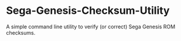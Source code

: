 # Sega-Genesis-Checksum-Utility
A simple command line utility to verify (or correct) Sega Genesis ROM checksums.
